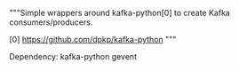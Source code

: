 """Simple wrappers around kafka-python[0] to create Kafka consumers/producers.

[0] https://github.com/dpkp/kafka-python
"""

Dependency:
kafka-python
gevent